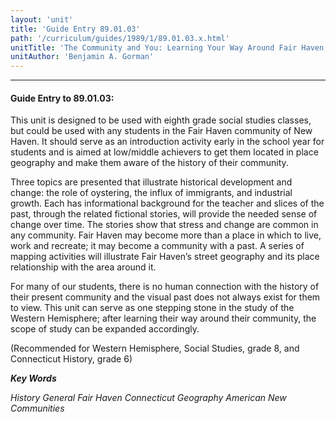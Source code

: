 ```yaml
---
layout: 'unit'
title: 'Guide Entry 89.01.03'
path: '/curriculum/guides/1989/1/89.01.03.x.html'
unitTitle: 'The Community and You: Learning Your Way Around Fair Haven'
unitAuthor: 'Benjamin A. Gorman'
---
```


<body>
<hr/>
 <h4>
  Guide Entry to 89.01.03:
 </h4>
 This unit is designed to be used with eighth grade social studies classes, but could be used with any students in the Fair Haven community of New Haven. It should serve as an introduction activity early in the school year for students and is aimed at low/middle achievers to get them located in place geography and make them aware of the history of their community.
 <p>
  Three topics are presented that illustrate historical development and change: the role of oystering, the influx of immigrants, and industrial growth. Each has informational background for the teacher and slices of the past, through the related fictional stories, will provide the needed sense of change over time. The stories show that stress and change are common in any community. Fair Haven may become more than a place in which to live, work and recreate; it may become a community with a past. A series of mapping activities will illustrate Fair Haven’s street geography and its place relationship with the area around it.
 </p>
 <p>
  For many of our students, there is no human connection with the history of their present community and the visual past does not always exist for them to view. This unit can serve as one stepping stone in the study of the Western Hemisphere; after learning their way around their community, the scope of study can be expanded accordingly.
 </p>
 <p>
  (Recommended for Western Hemisphere, Social Studies, grade 8, and Connecticut History, grade 6)
 </p>
<p>
  <b>
   <i>
    Key Words
   </i>
  </b>
  <br/>
 </p>
 <p>
  <i>
   History General Fair Haven Connecticut Geography American New Communities
  </i>
 </p>

</body>
